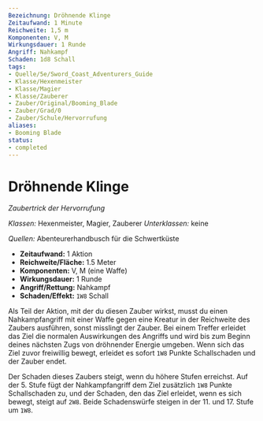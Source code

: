 ```yaml
---
Bezeichnung: Dröhnende Klinge
Zeitaufwand: 1 Minute
Reichweite: 1,5 m
Komponenten: V, M
Wirkungsdauer: 1 Runde
Angriff: Nahkampf
Schaden: 1d8 Schall
tags: 
- Quelle/5e/Sword_Coast_Adventurers_Guide
- Klasse/Hexenmeister
- Klasse/Magier
- Klasse/Zauberer
- Zauber/Original/Booming_Blade
- Zauber/Grad/0
- Zauber/Schule/Hervorrufung
aliases: 
- Booming Blade
status:
- completed
---
```

# Dröhnende Klinge
_Zaubertrick der Hervorrufung_

_Klassen:_ Hexenmeister, Magier, Zauberer
_Unterklassen:_ keine

_Quellen:_ Abenteurerhandbusch für die Schwertküste

- **Zeitaufwand:** 1 Aktion
- **Reichweite/Fläche:** 1.5 Meter
- **Komponenten:** V, M (eine Waffe)
- **Wirkungsdauer:** 1 Runde
- **Angriff/Rettung:** Nahkampf
- **Schaden/Effekt:** `1W8` Schall

Als Teil der Aktion, mit der du diesen Zauber wirkst, musst du einen Nahkampfangriff mit einer Waffe gegen eine Kreatur in der Reichweite des Zaubers ausführen, sonst misslingt der Zauber. Bei einem Treffer erleidet das Ziel die normalen Auswirkungen des Angriffs und wird bis zum Beginn deines nächsten Zugs von dröhnender Energie umgeben. Wenn sich das Ziel zuvor freiwillig bewegt, erleidet es sofort `1W8` Punkte Schallschaden und der Zauber endet. 

Der Schaden dieses Zaubers steigt, wenn du höhere Stufen erreichst. Auf der 5. Stufe fügt der Nahkampfangriff dem Ziel zusätzlich `1W8` Punkte Schallschaden zu, und der Schaden, den das Ziel erleidet, wenn es sich bewegt, steigt auf `2W8`. Beide Schadenswürfe steigen in der 11. und 17. Stufe um `1W8`.